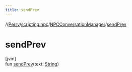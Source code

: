 ```yaml
---
title: sendPrev
---
```

//[Perry](../../../index.html)/[scripting.npc](../index.html)/[NPCConversationManager](index.html)/[sendPrev](send-prev.html)



# sendPrev



[jvm]\
fun [sendPrev](send-prev.html)(text: [String](https://kotlinlang.org/api/latest/jvm/stdlib/kotlin/-string/index.html))




